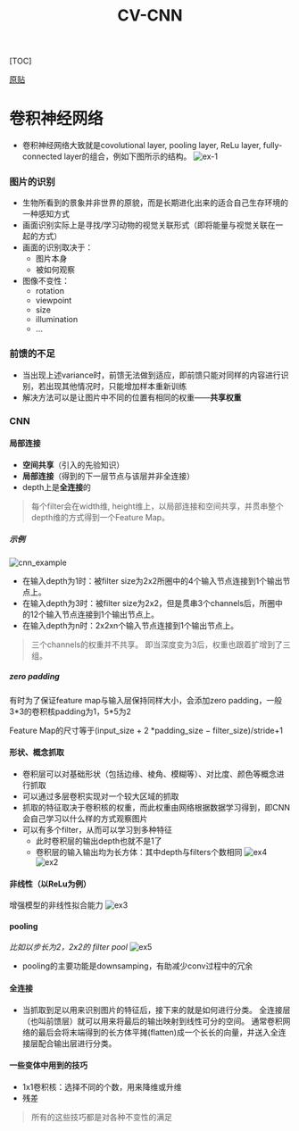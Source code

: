 ﻿---
title: CV-CNN
categories: 
    - Learning
tags:  
    - DL
    - CV
---
[TOC]

[原贴](https://zhuanlan.zhihu.com/p/27642620)
# 卷积神经网络

- 卷积神经网络大致就是covolutional layer, pooling layer, ReLu layer, fully-connected layer的组合，例如下图所示的结构。
![ex-1](https://pic4.zhimg.com/80/v2-cf87890eb8f2358f23a1ac78eb764257_hd.png)

<!-- more -->

### 图片的识别
- 生物所看到的景象并非世界的原貌，而是长期进化出来的适合自己生存环境的一种感知方式
- 画面识别实际上是寻找/学习动物的视觉关联形式（即将能量与视觉关联在一起的方式）
- 画面的识别取决于：
   - 图片本身
   - 被如何观察
- 图像不变性：
    - rotation
    - viewpoint
    - size
    - illumination
    - ...
### 前馈的不足
-  当出现上述variance时，前馈无法做到适应，即前馈只能对同样的内容进行识别，若出现其他情况时，只能增加样本重新训练
- 解决方法可以是让图片中不同的位置有相同的权重——**共享权重**
### CNN
#### 局部连接
- **空间共享**（引入的先验知识）
- **局部连接**（得到的下一层节点与该层并非全连接）
- depth上是**全连接**的
> 每个filter会在width维, height维上，以局部连接和空间共享，并贯串整个depth维的方式得到一个Feature Map。

##### 示例
![cnn_example](https://pic3.zhimg.com/80/v2-23db15ec3f783bbb5cf811711e46dbba_hd.png)

- 在输入depth为1时：被filter size为2x2所圈中的4个输入节点连接到1个输出节点上。
- 在输入depth为3时：被filter size为2x2，但是贯串3个channels后，所圈中的12个输入节点连接到1个输出节点上。
- 在输入depth为n时：2x2xn个输入节点连接到1个输出节点上。
> 三个channels的权重并不共享。 即当深度变为3后，权重也跟着扩增到了三组。

##### zero padding
有时为了保证feature map与输入层保持同样大小，会添加zero padding，一般3\*3的卷积核padding为1，5\*5为2

Feature Map的尺寸等于(input_size + 2 \*padding_size − filter_size)/stride+1
#### 形状、概念抓取
- 卷积层可以对基础形状（包括边缘、棱角、模糊等）、对比度、颜色等概念进行抓取
- 可以通过多层卷积实现对一个较大区域的抓取
- 抓取的特征取决于卷积核的权重，而此权重由网络根据数据学习得到，即CNN会自己学习以什么样的方式观察图片
- 可以有多个filter，从而可以学习到多种特征
    - 此时卷积层的输出depth也就不是1了
    - 卷积层的输入输出均为长方体：其中depth与filters个数相同
![ex4](https://pic1.zhimg.com/80/v2-a9983c3cee935b68c73965bc1abe268c_hd.png)
![ex2](https://pic1.zhimg.com/80/v2-d11e1d2f2c41b6df713573f8155bc324_hd.png)
#### 非线性（以ReLu为例）
增强模型的非线性拟合能力
![ex3](https://pic3.zhimg.com/80/v2-54a469b2873542e75abf2bc5d8fcaa1a_hd.png)
#### pooling
*比如以步长为2，2x2的 filter pool*
![ex5](https://pic4.zhimg.com/80/v2-cd717414dcf32dac4df73c00f1e7c6c3_hd.jpg)
- pooling的主要功能是downsamping，有助减少conv过程中的冗余
#### 全连接
- 当抓取到足以用来识别图片的特征后，接下来的就是如何进行分类。 全连接层（也叫前馈层）就可以用来将最后的输出映射到线性可分的空间。 通常卷积网络的最后会将末端得到的长方体平摊(flatten)成一个长长的向量，并送入全连接层配合输出层进行分类。
#### 一些变体中用到的技巧
- 1x1卷积核：选择不同的个数，用来降维或升维
- 残差
> 所有的这些技巧都是对各种不变性的满足



















